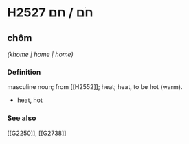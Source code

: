 # H2527 חֹם / חם

## chôm

_(khome | home | home)_

### Definition

masculine noun; from [[H2552]]; heat; heat, to be hot (warm).

- heat, hot
### See also

[[G2250]], [[G2738]]


